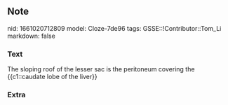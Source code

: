 ## Note
nid: 1661020712809
model: Cloze-7de96
tags: GSSE::!Contributor::Tom_Li
markdown: false

### Text
<div>
  The sloping roof of the lesser sac is the peritoneum covering the
  {{c1::caudate lobe of the liver}}
</div>

### Extra

